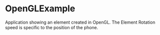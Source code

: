 # OpenGLExample
Application showing an element created in OpenGL. The Element Rotation speed is specific to the position of the phone.
